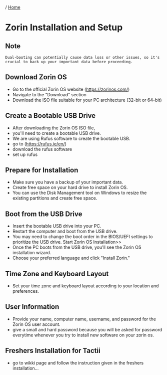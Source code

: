 / [Home](index.md)

# Zorin Installation and Setup   

## Note 

```
Dual-booting can potentially cause data loss or other issues, so it's crucial to back up your important data before proceeding.

```

## Download Zorin OS 

- Go to the official Zorin OS website (https://zorinos.com/)  
- Navigate to the "Download" section 
- Download the ISO file suitable for your PC architecture (32-bit or 64-bit)  

## Create a Bootable USB Drive 

- After downloading the Zorin OS ISO file, 
- you'll need to create a bootable USB drive. 
- We are using Rufus software to create the bootable USB.
- go to (https://rufus.ie/en/)
- download the rufus software
- set up rufus

## Prepare for Installation 

- Make sure you have a backup of your important data.
- Create free space on your hard drive to install Zorin OS. 
- You can use the Disk Management tool on Windows to resize the existing partitions and create free space.

## Boot from the USB Drive
- Insert the bootable USB drive into your PC.
- Restart the computer and boot from the USB drive. 
- You may need to change the boot order in the BIOS/UEFI settings to prioritize the USB drive.
Start Zorin OS Installation>>
- Once the PC boots from the USB drive, you'll see the Zorin OS installation wizard.
- Choose your preferred language and click "Install Zorin."

## Time Zone and Keyboard Layout
- Set your time zone and keyboard layout according to your location and preferences.

## User Information
- Provide your name, computer name, username, and password for the Zorin OS user account.
- give a small and hard password because you will be asked for password everytime whenever you try to install new software on your zorin os.

## Freshers Installation for Tactii
- go to wikki page and follow the instruction given in the freshers installation...